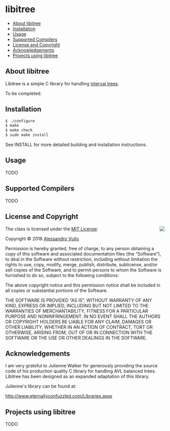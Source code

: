 # libitree

- [About libitree](#about-libitree)
- [Installation](#installation)
- [Usage](#usage)
- [Supported Compilers](#supported-compilers)
- [License and Copyright](#license-and-copyright)
- [Acknowledgements](#acknowledgemts)
- [Projects using libitree](#projects-using-libitree)

## About libitree

Libitree is a simple C library for handling [interval trees](https://en.wikipedia.org/wiki/Interval_tree).

To be completed.

## Installation

```sh
$ ./configure
$ make
$ make check
$ sudo make install
```

See INSTALL for more detailed building and installation instructions.

## Usage

TODO

## Supported Compilers

TODO

## License and Copyright

<img align="right" src="http://opensource.org/trademarks/opensource/OSI-Approved-License-100x137.png">

The class is licensed under the [MIT License](http://opensource.org/licenses/MIT):

Copyright &copy; 2018 [Alessandro Vullo](https://avullo.github.io)

Permission is hereby granted, free of charge, to any person obtaining a copy of this software and associated documentation files (the “Software”), to deal in the Software without restriction, including without limitation the rights to use, copy, modify, merge, publish, distribute, sublicense, and/or sell copies of the Software, and to permit persons to whom the Software is furnished to do so, subject to the following conditions:

The above copyright notice and this permission notice shall be included in all copies or substantial portions of the Software.

THE SOFTWARE IS PROVIDED “AS IS”, WITHOUT WARRANTY OF ANY KIND, EXPRESS OR IMPLIED, INCLUDING BUT NOT LIMITED TO THE WARRANTIES OF MERCHANTABILITY, FITNESS FOR A PARTICULAR PURPOSE AND NONINFRINGEMENT. IN NO EVENT SHALL THE AUTHORS OR COPYRIGHT HOLDERS BE LIABLE FOR ANY CLAIM, DAMAGES OR OTHER LIABILITY, WHETHER IN AN ACTION OF CONTRACT, TORT OR OTHERWISE, ARISING FROM, OUT OF OR IN CONNECTION WITH THE SOFTWARE OR THE USE OR OTHER DEALINGS IN THE SOFTWARE.

## Acknowledgements

I am very grateful to Julienne Walker for generously providing the source code of his production quality C library for handling AVL balanced trees.
Libitree has been designed as an expanded adaptation of this library.

Julienne's library can be found at:

http://www.eternallyconfuzzled.com/Libraries.aspx

## Projects using libitree

TODO